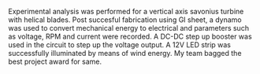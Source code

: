 Experimental analysis was performed for a vertical axis savonius turbine with helical blades. Post succesful fabrication using GI sheet, a dynamo was used to convert mechanical energy to electrical and parameters such as voltage, RPM and current were recorded. A DC-DC step up booster was used in the circuit to step up the voltage output. A 12V LED strip was successfully illuminated by means of wind energy. My team bagged the best project award for same. 
